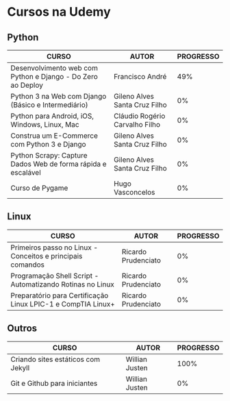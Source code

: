 # Cursos na Udemy

## Python

| CURSO                                                        | AUTOR                          | PROGRESSO |
| ------------------------------------------------------------ | ------------------------------ | --------- |
| Desenvolvimento web com Python e Django - Do Zero ao Deploy  | Francisco André                | 49%       |
| Python 3 na Web com Django (Básico e Intermediário)          | Gileno Alves Santa Cruz Filho  | 0%        |
| Python para Android, iOS, Windows, Linux, Mac                | Cláudio Rogério Carvalho Filho | 0%        |
| Construa um E-Commerce com Python 3 e Django                 | Gileno Alves Santa Cruz Filho  | 0%        |
| Python Scrapy: Capture Dados Web de forma rápida e escalável | Gileno Alves Santa Cruz Filho  | 0%        |
| Curso de Pygame                                              | Hugo Vasconcelos               | 0%        |

## Linux

| CURSO                                                        | AUTOR               | PROGRESSO |
| ------------------------------------------------------------ | ------------------- | --------- |
| Primeiros passo no Linux - Conceitos e principais comandos   | Ricardo Prudenciato | 0%        |
| Programação Shell Script - Automatizando Rotinas no Linux    | Ricardo Prudenciato | 0%        |
| Preparatório para Certificação Linux LPIC-1 e CompTIA Linux+ | Ricardo Prudenciato | 0%        |

## Outros

| CURSO                              | AUTOR          | PROGRESSO |
| ---------------------------------- | -------------- | --------- |
| Criando sites estáticos com Jekyll | Willian Justen | 100%      |
| Git e Github para iniciantes       | Willian Justen | 0%        |
